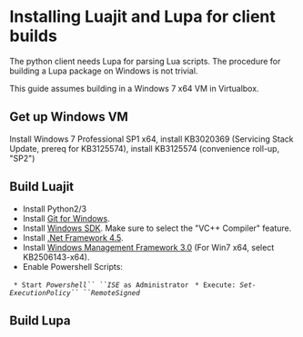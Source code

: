 # Installing Luajit and Lupa for client builds

The python client needs Lupa for parsing Lua scripts. The procedure for
building a Lupa package on Windows is not trivial.

This guide assumes building in a Windows 7 x64 VM in Virtualbox.

## Get up Windows VM

Install Windows 7 Professional SP1 x64, install KB3020369 (Servicing
Stack Update, prereq for KB3125574), install KB3125574 (convenience
roll-up, "SP2")

## Build Luajit

-   Install Python2/3
-   Install [Git for Windows](https://git-scm.com/download/win).
-   Install [Windows
    SDK](https://www.microsoft.com/en-us/download/confirmation.aspx?id=8279).
    Make sure to select the "VC++ Compiler" feature.
-   Install [.Net Framework
    4.5](https://www.microsoft.com/en-US/download/confirmation.aspx?id=42643).
-   Install [Windows Management Framework
    3.0](https://www.microsoft.com/en-us/download/details.aspx?id=34595)
    (For Win7 x64, select KB2506143-x64).
-   Enable Powershell Scripts:

` * Start `*`Powershell`` ``ISE`*` as Administrator`
` * Execute: `*`Set-ExecutionPolicy`` ``RemoteSigned`*

## Build Lupa
